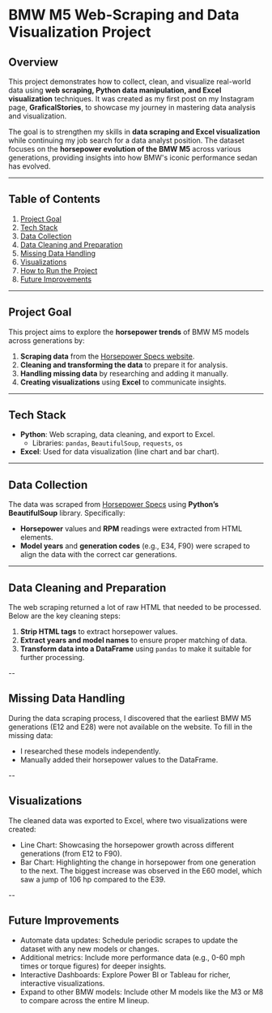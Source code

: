 # BMW M5 Web-Scraping and Data Visualization Project

## Overview
This project demonstrates how to collect, clean, and visualize real-world data using **web scraping, Python data manipulation, and Excel visualization** techniques. It was created as my first post on my Instagram page, **GraficalStories**, to showcase my journey in mastering data analysis and visualization.

The goal is to strengthen my skills in **data scraping and Excel visualization** while continuing my job search for a data analyst position. The dataset focuses on the **horsepower evolution of the BMW M5** across various generations, providing insights into how BMW's iconic performance sedan has evolved.

---

## Table of Contents
1. [Project Goal](#project-goal)  
2. [Tech Stack](#tech-stack)  
3. [Data Collection](#data-collection)  
4. [Data Cleaning and Preparation](#data-cleaning-and-preparation)  
5. [Missing Data Handling](#missing-data-handling)  
6. [Visualizations](#visualizations)  
7. [How to Run the Project](#how-to-run-the-project)  
8. [Future Improvements](#future-improvements)  

---

## Project Goal
This project aims to explore the **horsepower trends** of BMW M5 models across generations by:
1. **Scraping data** from the [Horsepower Specs website](https://www.horsepowerspecs.com/model/bmw-m5/).
2. **Cleaning and transforming the data** to prepare it for analysis.
3. **Handling missing data** by researching and adding it manually.
4. **Creating visualizations** using **Excel** to communicate insights.

---

## Tech Stack
- **Python**: Web scraping, data cleaning, and export to Excel.  
  - Libraries: `pandas`, `BeautifulSoup`, `requests`, `os`
- **Excel**: Used for data visualization (line chart and bar chart).

---

## Data Collection
The data was scraped from [Horsepower Specs](https://www.horsepowerspecs.com/model/bmw-m5/) using **Python’s BeautifulSoup** library. Specifically:
- **Horsepower** values and **RPM** readings were extracted from HTML elements.
- **Model years** and **generation codes** (e.g., E34, F90) were scraped to align the data with the correct car generations.

---

## Data Cleaning and Preparation
The web scraping returned a lot of raw HTML that needed to be processed. Below are the key cleaning steps:
1. **Strip HTML tags** to extract horsepower values.
2. **Extract years and model names** to ensure proper matching of data.
3. **Transform data into a DataFrame** using `pandas` to make it suitable for further processing.

-- 
## Missing Data Handling
During the data scraping process, I discovered that the earliest BMW M5 generations (E12 and E28) were not available on the website. To fill in the missing data:

- I researched these models independently.
- Manually added their horsepower values to the DataFrame.

--

## Visualizations
The cleaned data was exported to Excel, where two visualizations were created:

- Line Chart: Showcasing the horsepower growth across different generations (from E12 to F90).
- Bar Chart: Highlighting the change in horsepower from one generation to the next. The biggest increase was observed in the E60 model, which saw a jump of 106 hp compared to the E39.

--
## Future Improvements
- Automate data updates: Schedule periodic scrapes to update the dataset with any new models or changes.
- Additional metrics: Include more performance data (e.g., 0-60 mph times or torque figures) for deeper insights.
- Interactive Dashboards: Explore Power BI or Tableau for richer, interactive visualizations.
- Expand to other BMW models: Include other M models like the M3 or M8 to compare across the entire M lineup.
